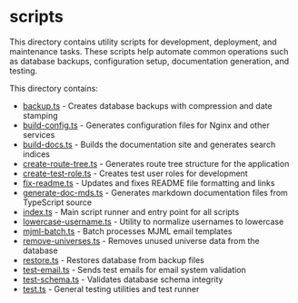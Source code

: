 # scripts

This directory contains utility scripts for development, deployment, and maintenance tasks. These scripts help automate common operations such as database backups, configuration setup, documentation generation, and testing.

This directory contains:

- [backup.ts](scripts/backup.ts) - Creates database backups with compression and date stamping
- [build-config.ts](scripts/build-config.ts) - Generates configuration files for Nginx and other services
- [build-docs.ts](scripts/build-docs.ts) - Builds the documentation site and generates search indices
- [create-route-tree.ts](scripts/create-route-tree.ts) - Generates route tree structure for the application
- [create-test-role.ts](scripts/create-test-role.ts) - Creates test user roles for development
- [fix-readme.ts](scripts/fix-readme.ts) - Updates and fixes README file formatting and links
- [generate-doc-mds.ts](scripts/generate-doc-mds.ts) - Generates markdown documentation files from TypeScript source
- [index.ts](scripts/index.ts) - Main script runner and entry point for all scripts
- [lowercase-username.ts](scripts/lowercase-username.ts) - Utility to normalize usernames to lowercase
- [mjml-batch.ts](scripts/mjml-batch.ts) - Batch processes MJML email templates
- [remove-universes.ts](scripts/remove-universes.ts) - Removes unused universe data from the database
- [restore.ts](scripts/restore.ts) - Restores database from backup files
- [test-email.ts](scripts/test-email.ts) - Sends test emails for email system validation
- [test-schema.ts](scripts/test-schema.ts) - Validates database schema integrity
- [test.ts](scripts/test.ts) - General testing utilities and test runner
